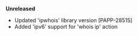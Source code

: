 **Unreleased**
* Updated 'ipwhois' library version [PAPP-28515]
* Added 'ipv6' support for 'whois ip' action
